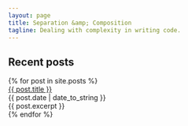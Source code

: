 ```yaml
---
layout: page
title: Separation &amp; Composition
tagline: Dealing with complexity in writing code.
---
```


<h2 class="ui dividing header">Recent posts</h2>
<div class="ui animated selection list">
  {% for post in site.posts %}
          <div class="item">
            <a href="{{ BASE_PATH }}{{ post.url }}">{{ post.title }}</a>
            <div class="right floated">{{ post.date | date_to_string }}</div>
            <div class="excerpt">{{ post.excerpt }}</div>
          </div>
  {% endfor %}
</div>
